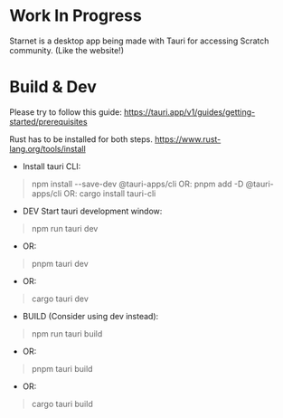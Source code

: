# Work In Progress
Starnet is a desktop app being made with Tauri for accessing Scratch community.
(Like the website!)


# Build & Dev
Please try to follow this guide:
<https://tauri.app/v1/guides/getting-started/prerequisites>

Rust has to be installed for both steps.
<https://www.rust-lang.org/tools/install>

- Install tauri CLI:
> npm install --save-dev @tauri-apps/cli
OR:
> pnpm add -D @tauri-apps/cli
OR:
> cargo install tauri-cli

- DEV Start tauri development window:
> npm run tauri dev
- OR:
> pnpm tauri dev
- OR:
> cargo tauri dev

- BUILD (Consider using dev instead):
> npm run tauri build
- OR:
> pnpm tauri build
- OR:
> cargo tauri build
